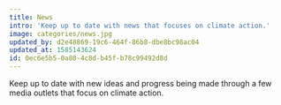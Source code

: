 ```yaml
---
title: News
intro: 'Keep up to date with news that focuses on climate action.'
image: categories/news.jpg
updated_by: d2e48869-19c6-464f-86b8-dbe8bc98ac04
updated_at: 1585143624
id: 0ec6e5b5-0a80-4c8d-b45f-b78c99492d8d
---
```


Keep up to date with new ideas and progress being made through a few media outlets that focus on climate action.
